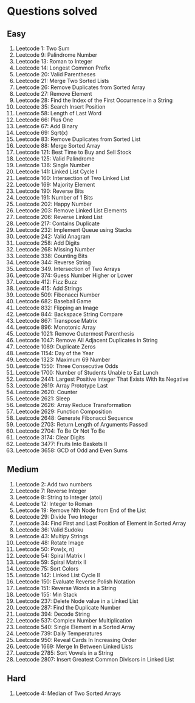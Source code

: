 # Questions solved

## Easy
1. Leetcode 1: Two Sum
2. Leetcode 9: Palindrome Number
3. Leetcode 13: Roman to Integer
4. Leetcode 14: Longest Common Prefix
5. Leetcode 20: Valid Parentheses
6. Leetcode 21: Merge Two Sorted Lists
7. Leetcode 26: Remove Duplicates from Sorted Array
8. Leetcode 27: Remove Element
9. Leetcode 28: Find the Index of the First Occurrence in a String
10. Leetcode 35: Search Insert Position
11. Leetcode 58: Length of Last Word
12. Leetcode 66: Plus One
13. Leetcode 67: Add Binary
14. Leetcode 69: Sqrt(x)
15. Leetcode 83: Remove Duplicates from Sorted List
16. Leetcode 88: Merge Sorted Array
17. Leetcode 121: Best Time to Buy and Sell Stock
18. Leetcode 125: Valid Palindrome
19. Leetcode 136: Single Number
20. Leetcode 141: Linked List Cycle I
21. Leetcode 160: Intersection of Two Linked List
22. Leetcode 169: Majority Element
23. Leetcode 190: Reverse Bits
24. Leetcode 191: Number of 1 Bits
25. Leetcode 202: Happy Number
26. Leetcode 203: Remove Linked List Elements
27. Leetcode 206: Reverse Linked List
28. Leetcode 217: Contains Duplicate
29. Leetcode 232: Implement Queue using Stacks
30. Leetcode 242: Valid Anagram
31. Leetcode 258: Add Digits
32. Leetcode 268: Missing Number
33. Leetcode 338: Counting Bits
34. Leetcode 344: Reverse String
35. Leetcode 349. Intersection of Two Arrays
36. Leetcode 374: Guess Number Higher or Lower
37. Leetcode 412: Fizz Buzz
38. Leetcode 415: Add Strings
39. Leetcode 509: Fibonacci Number
40. Leetcode 682: Baseball Game
41. Leetcode 832: Flipping an Image
42. Leetcode 844: Backspace String Compare
43. Leetcode 867: Transpose Matrix
44. Leetcode 896: Monotonic Array
45. Leetcode 1021: Remove Outermost Parenthesis
46. Leetcode 1047: Remove All Adjacent Duplicates in String
47. Leetcode 1089: Duplicate Zeros
48. Leetcode 1154: Day of the Year
49. Leetcode 1323: Maximum 69 Number
50. Leetcode 1550: Three Consecutive Odds
51. Leetcode 1700: Number of Students Unable to Eat Lunch
52. Leetcode 2441: Largest Positive Integer That Exists With Its Negative
53. Leetcode 2619: Array Prototype Last
54. Leetcode 2620: Counter
55. Leetcode 2621: Sleep
56. Leetcode 2626: Array Reduce Transformation
57. Leetcode 2629: Function Composition
58. Leetcode 2648: Generate Fibonacci Sequence
59. Leetcode 2703: Return Length of Arguments Passed
60. Leetcode 2704: To Be Or Not To Be
61. Leetcode 3174: Clear Digits
62. Leetcode 3477: Fruits Into Baskets II
63. Leetcode 3658: GCD of Odd and Even Sums

## Medium
1. Leetcode 2: Add two numbers
2. Leetcode 7: Reverse Integer
3. Leetcode 8: String to Integer (atoi)
4. Leetcode 12: Integer to Roman
5. Leetcode 19: Remove Nth Node from End of the List
6. Leetcode 29: Divide Two Integer
7. Leetcode 34: Find First and Last Position of Element in Sorted Array
8. Leetcode 36: Valid Sudoku
9. Leetcode 43: Multipy Strings
10. Leetcode 48: Rotate Image
11. Leetcode 50: Pow(x, n)
12. Leetcode 54: Spiral Matrix I
13. Leetcode 59: Spiral Matrix II
14. Leetcode 75: Sort Colors
15. Leetcode 142: Linked List Cycle II
16. Leetcode 150: Evaluate Reverse Polish Notation
17. Leetcode 151: Reverse Words in a String
18. Leetcode 155: Min Stack
19. Leetcode 237: Delete Node value in a Linked List
20. Leetcode 287: Find the Duplicate Number
21. Leetcode 394: Decode String
22. Leetcode 537: Complex Number Multiplication
23. Leetcode 540: Single Element in a Sorted Array
24. Leetcode 739: Daily Temperatures
25. Leetcode 950: Reveal Cards In Increasing Order
26. Leetcode 1669: Merge In Between Linked Lists
27. Leetcode 2785: Sort Vowels in a String
28. Leetcode 2807: Insert Greatest Common Divisors in Linked List

## Hard
1. Leetcode 4: Median of Two Sorted Arrays
